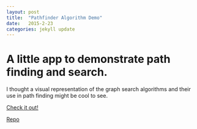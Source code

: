 ```yaml
---
layout: post
title:  "Pathfinder Algorithm Demo"
date:   2015-2-23
categories: jekyll update
---
```

A little app to demonstrate path finding and search.
=========================

I thought a visual representation of the graph search algorithms and their use in path finding might be cool to see.


[Check it out!](http://JeffreyMJohnson.github.io/pathfinder/web_build.html)

[Repo](https://github.com/JeffreyMJohnson/pathfinder)